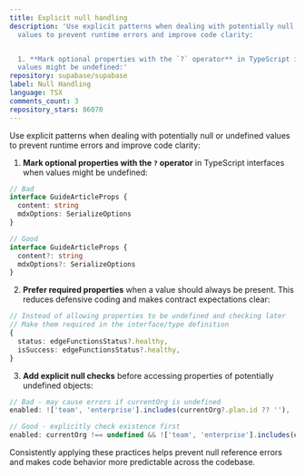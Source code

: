 ```yaml
---
title: Explicit null handling
description: 'Use explicit patterns when dealing with potentially null or undefined
  values to prevent runtime errors and improve code clarity:


  1. **Mark optional properties with the `?` operator** in TypeScript interfaces when
  values might be undefined:'
repository: supabase/supabase
label: Null Handling
language: TSX
comments_count: 3
repository_stars: 86070
---
```


Use explicit patterns when dealing with potentially null or undefined values to prevent runtime errors and improve code clarity:

1. **Mark optional properties with the `?` operator** in TypeScript interfaces when values might be undefined:

```typescript
// Bad
interface GuideArticleProps {
  content: string
  mdxOptions: SerializeOptions
}

// Good
interface GuideArticleProps {
  content?: string
  mdxOptions?: SerializeOptions
}
```

2. **Prefer required properties** when a value should always be present. This reduces defensive coding and makes contract expectations clear:

```typescript
// Instead of allowing properties to be undefined and checking later
// Make them required in the interface/type definition
{
  status: edgeFunctionsStatus?.healthy,
  isSuccess: edgeFunctionsStatus?.healthy,
}
```

3. **Add explicit null checks** before accessing properties of potentially undefined objects:

```typescript
// Bad - may cause errors if currentOrg is undefined
enabled: !['team', 'enterprise'].includes(currentOrg?.plan.id ?? ''),

// Good - explicitly check existence first
enabled: currentOrg !== undefined && !['team', 'enterprise'].includes(currentOrg?.plan.id ?? ''),
```

Consistently applying these practices helps prevent null reference errors and makes code behavior more predictable across the codebase.